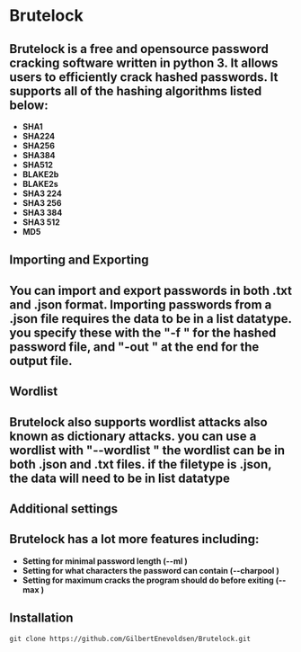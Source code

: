 # Brutelock

Brutelock is a free and opensource password cracking software written in python 3.
It allows users to efficiently crack hashed passwords.
It supports all of the hashing algorithms listed below:
-

- **SHA1**
- **SHA224**
- **SHA256**
- **SHA384**
- **SHA512**
- **BLAKE2b**
- **BLAKE2s**
- **SHA3 224**
- **SHA3 256**
- **SHA3 384**
- **SHA3 512**
- **MD5**

## Importing and Exporting

You can import and export passwords in both .txt and .json format.
Importing passwords from a .json file requires the data to be in a list datatype.
you specify these with the "-f <file>" for the hashed password file, and "-out <file>" at the end for the output file.
-

## Wordlist

Brutelock also supports wordlist attacks also known as dictionary attacks.
you can use a wordlist with "--wordlist <file>"
the wordlist can be in both .json and .txt files. if the filetype is .json, the data will need to be in list datatype
-

## Additional settings

Brutelock has a lot more features including:
-

- **Setting for minimal password length (--ml <number>)**
- **Setting for what characters the password can contain (--charpool <number>)**
- **Setting for maximum cracks the program should do before exiting (--max <number>)**

## Installation

```
git clone https://github.com/GilbertEnevoldsen/Brutelock.git
```

